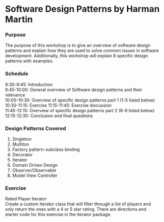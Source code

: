 # Software Design Patterns by Harman Martin

### Purpose
The purpose of this workshop is to give an overview of software design patterns and explain how they are used to solve common issues in software development. Additionally, this workshop will explain 8 specific design patterns with examples.

### Schedule
9:30-9:45: Introduction    
9:45-10:00: General overview of Software design patterns and their relevance  
10:00-10:30: Overview of specific design patterns part 1 (1-5 listed below)  
10:30-11:15: Exercise 
11:15-11:45: Exercise discussion   
11:45-12:15: Overview of specific design patterns part 2 (6-8 listed below)   
12:15-12:30: Conclusion and final questions  

### Design Patterns Covered
1. Singleton  
2. Multiton  
3. Factory pattern-subclass binding  
4. Decorator  
5. Iterator  
6. Domain Driven Design  
7. Observer/Observable  
8. Model View Controller  

### Exercise
Rated Player Iterator   
Create a custom iterator class that will filter through a list of players and only return the ones with a 4 or 5 star rating. There are directions and starter code for this exercise in the iterator package.
